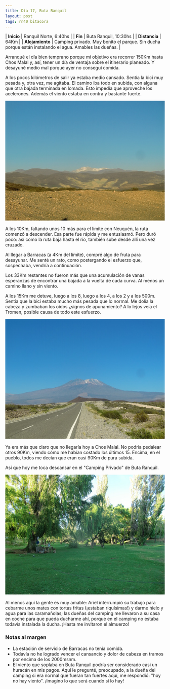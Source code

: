 ```yaml
---
title: Día 17, Buta Ranquil
layout: post
tags: rn40 bitacora
---
```


| **Inicio**      | Ranquil Norte, 6:40hs |
| **Fin**         | Buta Ranquil, 10:30hs |
| **Distancia**   | 64Km |
| **Alojamiento** | Camping privado. Muy bonito el parque. Sin ducha porque están instalando el agua. Amables las dueñas. |

Arranqué el día bien temprano porque mi objetivo era recorrer 150Km hasta Chos Malal y, así, tener un día de ventaja sobre el itinerario planeado. Y desayuné medio mal porque ayer no conseguí comida.

A los pocos kilómetros de salir ya estaba medio cansado. Sentía la bici muy pesada y, otra vez, me agitaba. El camino iba todo en subida, con alguna que otra bajada terminada en lomada. Esto impedía que aproveche los acelerones. Además el viento estaba en contra y bastante fuerte.

[![](/images/2015-01-22-buta-ranquil_0_thumb.jpg)](/images/2015-01-22-buta-ranquil_0.jpg)

A los 10Km, faltando unos 10 más para el límite con Neuquén, la ruta comenzó a descender. Esa parte fue rápida y me entusiasmó. Pero duró poco: así como la ruta baja hasta el río, también sube desde allí una vez cruzado.

Al llegar a Barracas (a 4Km del límite), compré algo de fruta para desayunar. Me senté un rato, como postergando el esfuerzo que, sospechaba, vendría a continuación.

Los 33Km restantes no fueron más que una acumulación de vanas esperanzas de encontrar una bajada a la vuelta de cada curva. Al menos un camino llano y sin viento.

A los 15Km me detuve, luego a los 8, luego a los 4, a los 2 y a los 500m. Sentía que la bici estaba mucho más pesada que lo normal. Me dolía la cabeza y zumbaban los oídos ¿signos de apunamiento? A lo lejos veía el Tromen, posible causa de todo este esfuerzo.

[![](/images/2015-01-22-buta-ranquil_1_thumb.jpg)](/images/2015-01-22-buta-ranquil_1.jpg)

Ya era más que claro que no llegaría hoy a Chos Malal. No podría pedalear otros 90Km, viendo cómo me habían costado los últimos 15. Encima, en el pueblo, todos me decían que eran casi 90Km de pura subida.

Así que hoy me toca descansar en el "Camping Privado" de Buta Ranquil.

[![](/images/2015-01-22-buta-ranquil_2_thumb.jpg)](/images/2015-01-22-buta-ranquil_2.jpg)

Al menos aquí la gente es muy amable: Ariel interrumpió su trabajo para cebarme unos mates con tortas fritas (¡estaban riquísimas!) y darme hielo y agua para las caramañolas; las dueñas del camping me llevaron a su casa en coche para que pueda ducharme ahí, porque en el camping no estaba todavía instalada la ducha. ¡Hasta me invitaron el almuerzo!


### Notas al margen
 - La estación de servicio de Barracas no tenía comida.
 - Todavía no he logrado vencer el cansancio y dolor de cabeza en tramos por encima de los 2000msnm.
 - El viento que soplaba en Buta Ranquil podría ser considerado casi un huracán en mis pagos. Aquí le pregunté, preocupado, a la dueña del camping si era normal que fueran tan fuertes aquí, me respondió: "hoy no hay viento". ¡Imagino lo que será cuando sí lo hay!

